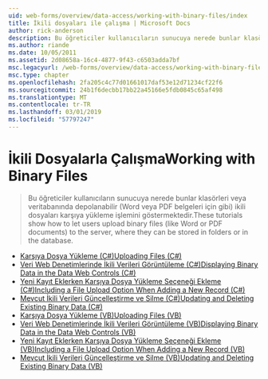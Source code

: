 ```yaml
---
uid: web-forms/overview/data-access/working-with-binary-files/index
title: İkili dosyaları ile çalışma | Microsoft Docs
author: rick-anderson
description: Bu öğreticiler kullanıcıların sunucuya nerede bunlar klasörleri veya veritabanında depolanabilir (Word veya PDF belgeleri için gibi) ikili dosyaları karşıya yükleme işlemini göstermektedir.
ms.author: riande
ms.date: 10/05/2011
ms.assetid: 2d08658a-16c4-4877-9f43-c6503adda7bf
msc.legacyurl: /web-forms/overview/data-access/working-with-binary-files
msc.type: chapter
ms.openlocfilehash: 2fa205c4c77d01661017daf53e12d71234cf22f6
ms.sourcegitcommit: 24b1f6decbb17bb22a45166e5fdb0845c65af498
ms.translationtype: MT
ms.contentlocale: tr-TR
ms.lasthandoff: 03/01/2019
ms.locfileid: "57797247"
---
```

<a name="working-with-binary-files"></a><span data-ttu-id="223f1-103">İkili Dosyalarla Çalışma</span><span class="sxs-lookup"><span data-stu-id="223f1-103">Working with Binary Files</span></span>
====================
> <span data-ttu-id="223f1-104">Bu öğreticiler kullanıcıların sunucuya nerede bunlar klasörleri veya veritabanında depolanabilir (Word veya PDF belgeleri için gibi) ikili dosyaları karşıya yükleme işlemini göstermektedir.</span><span class="sxs-lookup"><span data-stu-id="223f1-104">These tutorials show how to let users upload binary files (like Word or PDF documents) to the server, where they can be stored in folders or in the database.</span></span>


- [<span data-ttu-id="223f1-105">Karşıya Dosya Yükleme (C#)</span><span class="sxs-lookup"><span data-stu-id="223f1-105">Uploading Files (C#)</span></span>](uploading-files-cs.md)
- [<span data-ttu-id="223f1-106">Veri Web Denetimlerinde İkili Verileri Görüntüleme (C#)</span><span class="sxs-lookup"><span data-stu-id="223f1-106">Displaying Binary Data in the Data Web Controls (C#)</span></span>](displaying-binary-data-in-the-data-web-controls-cs.md)
- [<span data-ttu-id="223f1-107">Yeni Kayıt Eklerken Karşıya Dosya Yükleme Seçeneği Ekleme (C#)</span><span class="sxs-lookup"><span data-stu-id="223f1-107">Including a File Upload Option When Adding a New Record (C#)</span></span>](including-a-file-upload-option-when-adding-a-new-record-cs.md)
- [<span data-ttu-id="223f1-108">Mevcut İkili Verileri Güncelleştirme ve Silme (C#)</span><span class="sxs-lookup"><span data-stu-id="223f1-108">Updating and Deleting Existing Binary Data (C#)</span></span>](updating-and-deleting-existing-binary-data-cs.md)
- [<span data-ttu-id="223f1-109">Karşıya Dosya Yükleme (VB)</span><span class="sxs-lookup"><span data-stu-id="223f1-109">Uploading Files (VB)</span></span>](uploading-files-vb.md)
- [<span data-ttu-id="223f1-110">Veri Web Denetimlerinde İkili Verileri Görüntüleme (VB)</span><span class="sxs-lookup"><span data-stu-id="223f1-110">Displaying Binary Data in the Data Web Controls (VB)</span></span>](displaying-binary-data-in-the-data-web-controls-vb.md)
- [<span data-ttu-id="223f1-111">Yeni Kayıt Eklerken Karşıya Dosya Yükleme Seçeneği Ekleme (VB)</span><span class="sxs-lookup"><span data-stu-id="223f1-111">Including a File Upload Option When Adding a New Record (VB)</span></span>](including-a-file-upload-option-when-adding-a-new-record-vb.md)
- [<span data-ttu-id="223f1-112">Mevcut İkili Verileri Güncelleştirme ve Silme (VB)</span><span class="sxs-lookup"><span data-stu-id="223f1-112">Updating and Deleting Existing Binary Data (VB)</span></span>](updating-and-deleting-existing-binary-data-vb.md)
